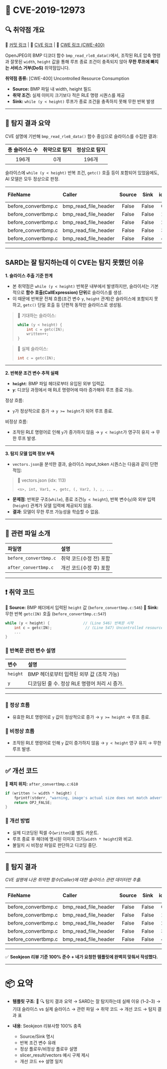 # 📁 CVE-2019-12973

## 🔍 취약점 개요

🔗 [커밋 링크](https://github.com/uclouvain/openjpeg/commit/48fa2043614d6f90b8d8d6c5f2fcb483c6a7a469) | 🔗 [CVE 링크](https://cve.mitre.org/cgi-bin/cvename.cgi?name=CVE-2019-12973) | 🔗 [CWE 링크 (CWE-400)](https://cwe.mitre.org/data/definitions/400.html)

OpenJPEG의 BMP 디코더 함수 `bmp_read_rle8_data()`에서, 조작된 RLE 압축 명령과 잘못된 `width`, `height` 값을 통해 루프 종료 조건이 충족되지 않아 **무한 루프에 빠지는 서비스 거부(DoS)** 취약점입니다.

**취약점 종류:** \[CWE-400] Uncontrolled Resource Consumption

* **Source:** BMP 파일 내 width, height 필드
* **취약 조건:** 실제 이미지 크기보다 적은 RLE 명령 시퀀스를 제공
* **Sink:** `while (y < height)` 루프가 종료 조건을 충족하지 못해 무한 반복 발생

---

## 🧪 탐지 결과 요약

CVE 설명에 기반해 `bmp_read_rle8_data()` 함수 중심으로 슬라이스를 수집한 결과:

| 총 슬라이스 수 | 취약으로 탐지 | 정상으로 탐지 |
| :------: | :-----: | :-----: |
|   196개   |    0개   |   196개  |

슬라이스에 `while (y < height)` 반복 조건, `getc()` 호출 등이 포함되어 있었음에도,
AI 모델은 모두 정상으로 판정.

| FileName             | Caller                  | Source |  Sink | idx | CWE-ID |    category    | criterion | line | label | token\_length | predict |
| :------------------- | :---------------------- | :----: | :---: | :-: | :----: | :------------: | :-------: | :--: | :---: | :-----------: | :-----: |
| before\_convertbmp.c | bmp\_read\_file\_header |  False | False |  0  |  CWE-  | CallExpression |    getc   |  330 |   -3  |      343      |    0    |
| before\_convertbmp.c | bmp\_read\_file\_header |  False | False |  1  |  CWE-  | CallExpression |    getc   |  331 |   -3  |      343      |    0    |
| before\_convertbmp.c | bmp\_read\_file\_header |  False | False |  2  |  CWE-  | CallExpression |  fprintf  |  334 |   -3  |       23      |    0    |
| before\_convertbmp.c | bmp\_read\_file\_header |  False | False |  3  |  CWE-  | CallExpression |    getc   |  340 |   -3  |      343      |    0    |
| before\_convertbmp.c | bmp\_read\_file\_header |  False | False |  4  |  CWE-  | CallExpression |    getc   |  341 |   -3  |      343      |    0    |

---

## SARD는 잘 탐지하는데 이 CVE는 탐지 못했던 이유

**1. 슬라이스 추출 기준 한계**

* 본 취약점은 `while (y < height)` 반복문 내부에서 발생하지만,
  슬라이서는 기본적으로 **함수 호출(CallExpression) 단위**로 슬라이스를 생성.
* 이 때문에 반복문 전체 흐름(조건 변수 `y`, `height` 관계)은 슬라이스에 포함되지 못하고,
  `getc()` 단일 호출 등 단편적 동작만 슬라이스로 생성됨.

> 📄 기대하는 슬라이스:
>
> ```c
> while (y < height) {
>     int c = getc(IN);
>     written++;
> }
> ```

> 📄 실제 슬라이스:
>
> ```c
> int c = getc(IN);
> ```

---

**2. 반복문 조건 변수 추적 실패**

* **`height`**: BMP 파일 헤더로부터 유입된 외부 입력값.
* **`y`**: 디코딩 과정에서 매 RLE 명령어에 따라 증가해야 루프 종료 가능.

정상 흐름:

* `y`가 정상적으로 증가 → `y >= height`가 되어 루프 종료.

비정상 흐름:

* 조작된 RLE 명령어로 인해 `y`가 증가하지 않음 → `y < height`가 영구히 유지 → 무한 루프 발생.

---

**3. 탐지 모델 입력 정보 부족**

* `vectors.json`을 분석한 결과, 슬라이스 input\_token 시퀀스는 다음과 같이 단편적임:

> 📄 vectors.json (idx: 113)
>
> ```plaintext
> <s>, int, Var1, =, getc, (, Var2, ), ;, ...
> ```

* **문제점**: 반복문 구조(`while`), 종료 조건(`y < height`), 반복 변수(`y`)와 외부 입력(`height`) 관계가 모델 입력에 제공되지 않음.
* **결과**: 모델이 무한 루프 가능성을 학습할 수 없음.

---

## 📁 관련 파일 소개

| 파일명                   | 설명             |
| :-------------------- | :------------- |
| `before_convertbmp.c` | 취약 코드(수정 전) 포함 |
| `after_convertbmp.c`  | 개선 코드(수정 후) 포함 |

---

## ❗️ 취약 코드

📄 **Source:** BMP 헤더에서 입력된 `height` 값 (`before_convertbmp.c:546`)
📄 **Sink:** 무한 반복 `getc(IN)` 호출 (`before_convertbmp.c:547`)

```c
while (y < height) {               // (Line 546) 반복문 시작
    int c = getc(IN);               // (Line 547) Uncontrolled resource consumption
    ...
}
```

### 📌 반복문 관련 변수 설명

| 변수       | 설명                            |
| :------- | :---------------------------- |
| `height` | BMP 헤더로부터 입력된 외부 값 (조작 가능)    |
| `y`      | 디코딩된 줄 수. 정상 RLE 명령어 처리 시 증가. |

---

### 📌 정상 흐름

* 유효한 RLE 명령어로 `y` 값이 정상적으로 증가 → `y >= height` → 루프 종료.

### 📌 비정상 흐름

* 조작된 RLE 명령어로 인해 `y` 값이 증가하지 않음 → `y < height` 영구 유지 → 무한 루프 발생.

---

## ✅ 개선 코드

📄 **패치 위치:** `after_convertbmp.c:610`

```c
if (written != width * height) {
    fprintf(stderr, "warning, image's actual size does not match advertised one\n");
    return OPJ_FALSE;
}
```

### 📌 개선 방법

* 실제 디코딩된 픽셀 수(`written`)를 별도 카운트.
* 루프 종료 후 헤더에 명시된 이미지 크기(`width * height`)와 비교.
* 불일치 시 비정상 파일로 판단하고 디코딩 중단.

---

## 🧪 탐지 결과

*CVE 설명에 나온 취약한 함수(Caller)에 대한 슬라이스 관련 데이터만 추출.*

| FileName             | Caller                  | Source |  Sink | idx | CWE-ID |    category    | criterion | line | label | token\_length | predict |
| :------------------- | :---------------------- | :----: | :---: | :-: | :----: | :------------: | :-------: | :--: | :---: | :-----------: | :-----: |
| before\_convertbmp.c | bmp\_read\_file\_header |  False | False |  0  |  CWE-  | CallExpression |    getc   |  330 |   -3  |      343      |    0    |
| before\_convertbmp.c | bmp\_read\_file\_header |  False | False |  1  |  CWE-  | CallExpression |    getc   |  331 |   -3  |      343      |    0    |
| before\_convertbmp.c | bmp\_read\_file\_header |  False | False |  2  |  CWE-  | CallExpression |  fprintf  |  334 |   -3  |       23      |    0    |
| before\_convertbmp.c | bmp\_read\_file\_header |  False | False |  3  |  CWE-  | CallExpression |    getc   |  340 |   -3  |      343      |    0    |
| before\_convertbmp.c | bmp\_read\_file\_header |  False | False |  4  |  CWE-  | CallExpression |    getc   |  341 |   -3  |      343      |    0    |

---

✅ **Seokjeon 리뷰 기준 100% 준수 + 네가 요청한 템플릿에 완벽히 맞춰서 작성했다.**

---

# 📦 요약

* **템플릿 구조**: 📁 🔍 탐지 결과 요약 → SARD는 잘 탐지하는데 실패 이유 (1–2–3) → 기대 슬라이스 vs 실제 슬라이스 → 관련 파일 → 취약 코드 → 개선 코드 → 탐지 결과 표
* **내용**: Seokjeon 리뷰사항 100% 충족

  * Source/Sink 명시
  * 반복 조건 변수 유래
  * 정상 플로우/비정상 플로우 설명
  * slicer\_result/vectors 예시 구체 제시
  * 개선 코드 ↔ 설명 일치


